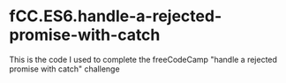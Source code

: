 # fCC.ES6.handle-a-rejected-promise-with-catch
This is the code I used to complete the freeCodeCamp "handle a rejected promise with catch" challenge
